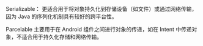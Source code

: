 Serializable：
更适合用于将对象持久化到存储设备（如文件）或通过网络传输，因为 Java 的序列化机制具有较好的跨平台性。

Parcelable
主要用于在 Android 组件之间进行对象的传递，如在 Intent 中传递对象，不适合用于持久化存储和网络传输。


